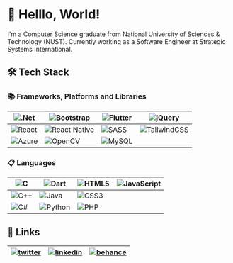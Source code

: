 
#  👋 Helllo, World!



I'm a Computer Science graduate from National University of Sciences & Technology (NUST). Currently working as a Software Engineer at Strategic Systems International.


## 🛠️ Tech Stack

### 📚 Frameworks, Platforms and Libraries


|![.Net](https://img.shields.io/badge/.NET-5C2D91?style=for-the-badge&logo=.net&logoColor=white)|![Bootstrap](https://img.shields.io/badge/bootstrap-%23563D7C.svg?style=for-the-badge&logo=bootstrap&logoColor=white)|![Flutter](https://img.shields.io/badge/Flutter-%2302569B.svg?style=for-the-badge&logo=Flutter&logoColor=white)|![jQuery](https://img.shields.io/badge/jquery-%230769AD.svg?style=for-the-badge&logo=jquery&logoColor=white)|
| ------------- | ------------- | ------------- | ------------- |
|![React](https://img.shields.io/badge/react-%2320232a.svg?style=for-the-badge&logo=react&logoColor=%2361DAFB)| ![React Native](https://img.shields.io/badge/react_native-%2320232a.svg?style=for-the-badge&logo=react&logoColor=%2361DAFB)|![SASS](https://img.shields.io/badge/SASS-hotpink.svg?style=for-the-badge&logo=SASS&logoColor=white)|![TailwindCSS](https://img.shields.io/badge/tailwindcss-%2338B2AC.svg?style=for-the-badge&logo=tailwind-css&logoColor=white)|
|![Azure](https://img.shields.io/badge/azure-%230072C6.svg?style=for-the-badge&logo=microsoftazure&logoColor=white) | ![OpenCV](https://img.shields.io/badge/opencv-%23white.svg?style=for-the-badge&logo=opencv&logoColor=white)|![MySQL](https://img.shields.io/badge/mysql-%2300f.svg?style=for-the-badge&logo=mysql&logoColor=white)|

### 📋 Languages

|![C](https://img.shields.io/badge/c-%2300599C.svg?style=for-the-badge&logo=c&logoColor=white)|![Dart](https://img.shields.io/badge/dart-%230175C2.svg?style=for-the-badge&logo=dart&logoColor=white)|![HTML5](https://img.shields.io/badge/html5-%23E34F26.svg?style=for-the-badge&logo=html5&logoColor=white)|![JavaScript](https://img.shields.io/badge/javascript-%23323330.svg?style=for-the-badge&logo=javascript&logoColor=%23F7DF1E)|
| ------------- | ------------- | ------------- | ------------- |
|![C++](https://img.shields.io/badge/c++-%2300599C.svg?style=for-the-badge&logo=c%2B%2B&logoColor=white)| ![Java](https://img.shields.io/badge/java-%23ED8B00.svg?style=for-the-badge&logo=java&logoColor=white) |![CSS3](https://img.shields.io/badge/css3-%231572B6.svg?style=for-the-badge&logo=css3&logoColor=white)|
|![C#](https://img.shields.io/badge/c%23-%23239120.svg?style=for-the-badge&logo=c-sharp&logoColor=white)|![Python](https://img.shields.io/badge/python-3670A0?style=for-the-badge&logo=python&logoColor=ffdd54)|![PHP](https://img.shields.io/badge/php-%23777BB4.svg?style=for-the-badge&logo=php&logoColor=white)|



## 🔗 Links

| [![twitter](https://img.shields.io/badge/twitter-1DA1F2?style=for-the-badge&logo=twitter&logoColor=white)](https://twitter.com/0einstein0)  | [![linkedin](https://img.shields.io/badge/linkedin-0A66C2?style=for-the-badge&logo=linkedin&logoColor=white)](https://www.linkedin.com/in/0einstein0)  |[![behance](https://img.shields.io/badge/-Behance-blue?style=for-the-badge&logo=behance&logoColor=white&)](https://www.behance.net/0einstein0/) |
| ------------- | ------------- | ------------- |





